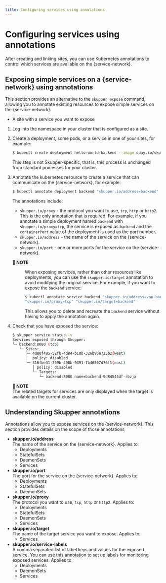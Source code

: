 ```yaml
---
title: Configuring services using annotations
---
```

# Configuring services using annotations

After creating and linking sites, you can use Kubernetes annotations to control which services are available on the {service-network}.

## Exposing simple services on a {service-network} using annotations

This section provides an alternative to the `skupper expose` command, allowing you to annotate existing resources to expose simple services on the {service-network}.

* A site with a service you want to expose

1. Log into the namespace in your cluster that is configured as a site.
2. Create a deployment, some pods, or a service in one of your sites, for example:

   ```bash
   $ kubectl create deployment hello-world-backend --image quay.io/skupper/hello-world-backend
   ```

   This step is not Skupper-specific, that is, this process is unchanged from standard processes for your cluster.
3. Annotate the kubernetes resource to create a service that can communicate on the {service-network}, for example:

   ```bash
   $ kubectl annotate deployment backend "skupper.io/address=backend" "skupper.io/port=8080" "skupper.io/proxy=tcp"
   ```

   The annotations include:

   * `skupper.io/proxy` - the protocol you want to use, `tcp`, `http` or `http2`.
   This is the only annotation that is required.
   For example, if you annotate a simple deployment named `backend` with `skupper.io/proxy=tcp`, the service is exposed as `backend` and the `containerPort` value of the deployment is used as the port number.
   * `skupper.io/address` - the name of the service on the {service-network}.
   * `skupper.io/port` - one or more ports for the service on the {service-network}.

   <dl><dt><strong>📌 NOTE</strong></dt><dd>

   When exposing services, rather than other resources like deployments, you can use the `skupper.io/target` annotation to avoid modifying the original service.
   For example, if you want to expose the `backend` service:

   ```bash
   $ kubectl annotate service backend "skupper.io/address=van-backend" "skupper.io/port=8080" \
   "skupper.io/proxy=tcp" "skupper.io/target=backend"
   ```

   This allows you to delete and recreate the `backend` service without having to apply the annotation again.
   </dd></dl>
4. Check that you have exposed the service:

   ```bash
   $ skupper service status -v
   Services exposed through Skupper:
   ╰─ backend:8080 (tcp)
      ╰─ Sites:
         ├─ 4d80f485-52fb-4d84-b10b-326b96e723b2(west)
         │  policy: disabled
         ╰─ 316fbe31-299b-490b-9391-7b46507d76f1(east)
            │ policy: disabled
            ╰─ Targets:
               ╰─ backend:8080 name=backend-9d84544df-rbzjx
   ```

   **📌 NOTE**\
   The related targets for services are only displayed when the target is available on the current cluster.

## Understanding Skupper annotations

Annotations allow you to expose services on the {service-network}.
This section provides details on the scope of those annotations

* **skupper.io/address**\
The name of the service on the {service-network}.
Applies to:
  * Deployments
  * StatefulSets
  * DaemonSets
  * Services
* **skupper.io/port**\
The port for the service on the {service-network}.
Applies to:
  * Deployments
  * StatefulSets
  * DaemonSets
* **skupper.io/proxy**\
The protocol you want to use, `tcp`, `http` or `http2`.
Applies to:
  * Deployments
  * StatefulSets
  * DaemonSets
  * Services
* **skupper.io/target**\
The name of the target service you want to expose.
Applies to:
  * Services
* **skupper.io/service-labels**\
A comma separated list of label keys and values for the exposed service.
You can use this annotation to set up labels for monitoring exposed services.
Applies to:
  * Deployments
  * DaemonSets
  * Services
